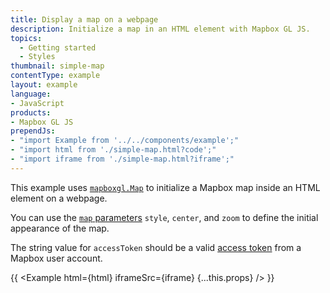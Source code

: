 ```yaml
---
title: Display a map on a webpage
description: Initialize a map in an HTML element with Mapbox GL JS.
topics:
  - Getting started
  - Styles
thumbnail: simple-map
contentType: example
layout: example
language:
- JavaScript
products:
- Mapbox GL JS
prependJs:
- "import Example from '../../components/example';"
- "import html from './simple-map.html?code';"
- "import iframe from './simple-map.html?iframe';"
---
```


This example uses [`mapboxgl.Map`](/mapbox-gl-js/api/map/) to initialize a Mapbox map inside an HTML element on a webpage.

You can use the [`map` parameters](/mapbox-gl-js/api/map/#map-parameters) `style`, `center`, and `zoom` to define the initial appearance of the map.

The string value for `accessToken` should be a valid [access token](/help/glossary/access-token/) from a Mapbox user account.

{{ <Example html={html} iframeSrc={iframe} {...this.props} /> }}

